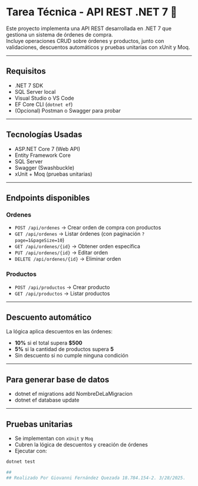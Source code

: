 # Tarea Técnica - API REST .NET 7 🧩

Este proyecto implementa una API REST desarrollada en .NET 7 que gestiona un sistema de órdenes de compra.  
Incluye operaciones CRUD sobre órdenes y productos, junto con validaciones, descuentos automáticos y pruebas unitarias con xUnit y Moq.

---

##  Requisitos

- .NET 7 SDK
- SQL Server local
- Visual Studio o VS Code
- EF Core CLI (`dotnet ef`)
- (Opcional) Postman o Swagger para probar

---

##  Tecnologías Usadas

- ASP.NET Core 7 (Web API)
- Entity Framework Core
- SQL Server
- Swagger (Swashbuckle)
- xUnit + Moq (pruebas unitarias)

---

##  Endpoints disponibles

###  Ordenes
- `POST /api/ordenes` → Crear orden de compra con productos
- `GET /api/ordenes` → Listar órdenes (con paginación `?page=1&pageSize=10`)
- `GET /api/ordenes/{id}` → Obtener orden específica
- `PUT /api/ordenes/{id}` → Editar orden
- `DELETE /api/ordenes/{id}` → Eliminar orden

###  Productos
- `POST /api/productos` → Crear producto
- `GET /api/productos` → Listar productos

---

##  Descuento automático

La lógica aplica descuentos en las órdenes:

-  **10%** si el total supera **$500**
-  **5%** si la cantidad de productos supera **5**
-  Sin descuento si no cumple ninguna condición

---

## Para generar base de datos
- dotnet ef migrations add NombreDeLaMigracion
- dotnet ef database update

---
##  Pruebas unitarias

- Se implementan con `xUnit` y `Moq`
- Cubren la lógica de descuentos y creación de órdenes
- Ejecutar con:

```bash
dotnet test

##
## Realizado Por Giovanni Fernández Quezada 18.784.154-2. 3/28/2025.


